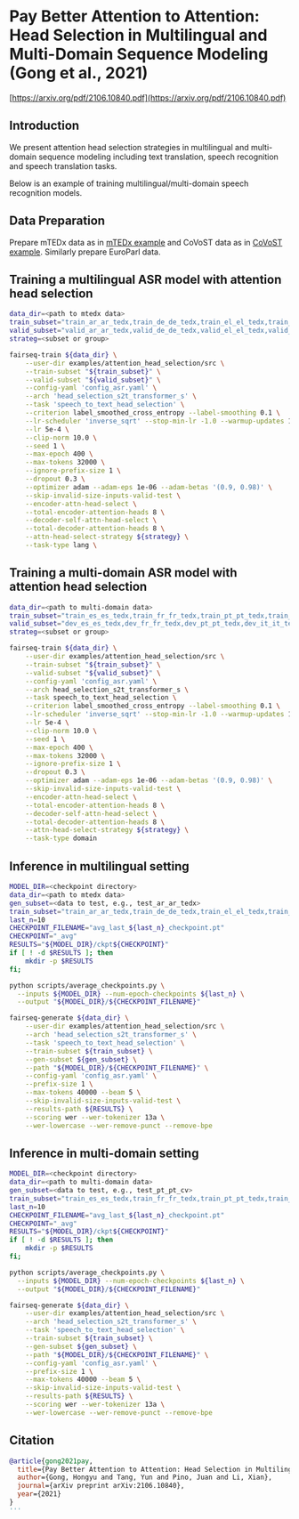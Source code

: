 # Pay Better Attention to Attention: Head Selection in Multilingual and Multi-Domain Sequence Modeling (Gong et al., 2021)

[https://arxiv.org/pdf/2106.10840.pdf](https://arxiv.org/pdf/2106.10840.pdf)

## Introduction

We present attention head selection strategies in multilingual and multi-domain sequence modeling including text translation, speech recognition and speech translation tasks.

Below is an example of training multilingual/multi-domain speech recognition models.

## Data Preparation
Prepare mTEDx data as in [mTEDx example](https://github.com/fairinternal/fairseq-py/blob/0d9c5851e6fac40f9e366b3633ccd615c2901788/examples/speech_to_text/docs/mtedx_example.md) and CoVoST data as in [CoVoST example](https://github.com/fairinternal/fairseq-py/blob/0d9c5851e6fac40f9e366b3633ccd615c2901788/examples/speech_to_text/docs/covost_example.md). Similarly prepare EuroParl data.


## Training a multilingual ASR model with attention head selection

```bash
data_dir=<path to mtedx data>
train_subset="train_ar_ar_tedx,train_de_de_tedx,train_el_el_tedx,train_es_es_tedx,train_fr_fr_tedx,train_it_it_tedx,train_pt_pt_tedx,train_ru_ru_tedx"
valid_subset="valid_ar_ar_tedx,valid_de_de_tedx,valid_el_el_tedx,valid_es_es_tedx,valid_fr_fr_tedx,valid_it_it_tedx,valid_pt_pt_tedx,valid_ru_ru_tedx"
strateg=<subset or group>

fairseq-train ${data_dir} \
    --user-dir examples/attention_head_selection/src \
    --train-subset "${train_subset}" \
    --valid-subset "${valid_subset}" \
    --config-yaml 'config_asr.yaml' \
    --arch 'head_selection_s2t_transformer_s' \
    --task 'speech_to_text_head_selection' \
    --criterion label_smoothed_cross_entropy --label-smoothing 0.1 \
    --lr-scheduler 'inverse_sqrt' --stop-min-lr -1.0 --warmup-updates 10000 \
    --lr 5e-4 \
    --clip-norm 10.0 \
    --seed 1 \
    --max-epoch 400 \
    --max-tokens 32000 \
    --ignore-prefix-size 1 \
    --dropout 0.3 \
    --optimizer adam --adam-eps 1e-06 --adam-betas '(0.9, 0.98)' \
    --skip-invalid-size-inputs-valid-test \
    --encoder-attn-head-select \
    --total-encoder-attention-heads 8 \
    --decoder-self-attn-head-select \
    --total-decoder-attention-heads 8 \
    --attn-head-select-strategy ${strategy} \
    --task-type lang \
```

## Training a multi-domain ASR model with attention head selection

```bash
data_dir=<path to multi-domain data>
train_subset="train_es_es_tedx,train_fr_fr_tedx,train_pt_pt_tedx,train_it_it_tedx,train_ru_ru_tedx,train_el_el_tedx,train_ar_ar_tedx,train_de_de_tedx,train_ar_ar_cv,train_de_de_cv,train_es_es_cv,train_fr_fr_cv,train_it_it_cv,train_pt_pt_cv,train_ru_ru_cv,train_de_de_ep,train_es_es_ep,train_fr_fr_ep,train_it_it_ep,train_pt_pt_ep"
valid_subset="dev_es_es_tedx,dev_fr_fr_tedx,dev_pt_pt_tedx,dev_it_it_tedx,dev_ru_ru_tedx,dev_el_el_tedx,dev_ar_ar_tedx,dev_de_de_tedx,dev_ar_ar_cv,dev_de_de_cv,dev_es_es_cv,dev_fr_fr_cv,dev_it_it_cv,dev_pt_pt_cv,dev_ru_ru_cv,dev_de_de_ep,dev_es_es_ep,dev_fr_fr_ep,dev_it_it_ep,dev_pt_pt_ep"
strateg=<subset or group>

fairseq-train ${data_dir} \
    --user-dir examples/attention_head_selection/src \
    --train-subset "${train_subset}" \
    --valid-subset "${valid_subset}" \
    --config-yaml 'config_asr.yaml' \
    --arch head_selection_s2t_transformer_s \
    --task speech_to_text_head_selection \
    --criterion label_smoothed_cross_entropy --label-smoothing 0.1 \
    --lr-scheduler 'inverse_sqrt' --stop-min-lr -1.0 --warmup-updates 10000 \
    --lr 5e-4 \
    --clip-norm 10.0 \
    --seed 1 \
    --max-epoch 400 \
    --max-tokens 32000 \
    --ignore-prefix-size 1 \
    --dropout 0.3 \
    --optimizer adam --adam-eps 1e-06 --adam-betas '(0.9, 0.98)' \
    --skip-invalid-size-inputs-valid-test \
    --encoder-attn-head-select \
    --total-encoder-attention-heads 8 \
    --decoder-self-attn-head-select \
    --total-decoder-attention-heads 8 \
    --attn-head-select-strategy ${strategy} \
    --task-type domain
```

## Inference in multilingual setting

```bash
MODEL_DIR=<checkpoint directory>
data_dir=<path to mtedx data>
gen_subset=<data to test, e.g., test_ar_ar_tedx>
train_subset="train_ar_ar_tedx,train_de_de_tedx,train_el_el_tedx,train_es_es_tedx,train_fr_fr_tedx,train_it_it_tedx,train_pt_pt_tedx,train_ru_ru_tedx"
last_n=10
CHECKPOINT_FILENAME="avg_last_${last_n}_checkpoint.pt"
CHECKPOINT="_avg"
RESULTS="${MODEL_DIR}/ckpt${CHECKPOINT}"
if [ ! -d $RESULTS ]; then
    mkdir -p $RESULTS
fi;

python scripts/average_checkpoints.py \
  --inputs ${MODEL_DIR} --num-epoch-checkpoints ${last_n} \
  --output "${MODEL_DIR}/${CHECKPOINT_FILENAME}"

fairseq-generate ${data_dir} \
    --user-dir examples/attention_head_selection/src \
    --arch 'head_selection_s2t_transformer_s' \
    --task 'speech_to_text_head_selection' \
    --train-subset ${train_subset} \
    --gen-subset ${gen_subset} \
    --path "${MODEL_DIR}/${CHECKPOINT_FILENAME}" \
    --config-yaml 'config_asr.yaml' \
    --prefix-size 1 \
    --max-tokens 40000 --beam 5 \
    --skip-invalid-size-inputs-valid-test \
    --results-path ${RESULTS} \
    --scoring wer --wer-tokenizer 13a \
    --wer-lowercase --wer-remove-punct --remove-bpe
```

## Inference in multi-domain setting

```bash
MODEL_DIR=<checkpoint directory>
data_dir=<path to multi-domain data>
gen_subset=<data to test, e.g., test_pt_pt_cv>
train_subset="train_es_es_tedx,train_fr_fr_tedx,train_pt_pt_tedx,train_it_it_tedx,train_ru_ru_tedx,train_el_el_tedx,train_ar_ar_tedx,train_de_de_tedx,train_ar_ar_cv,train_de_de_cv,train_es_es_cv,train_fr_fr_cv,train_it_it_cv,train_pt_pt_cv,train_ru_ru_cv,train_de_de_ep,train_es_es_ep,train_fr_fr_ep,train_it_it_ep,train_pt_pt_ep"
last_n=10
CHECKPOINT_FILENAME="avg_last_${last_n}_checkpoint.pt"
CHECKPOINT="_avg"
RESULTS="${MODEL_DIR}/ckpt${CHECKPOINT}"
if [ ! -d $RESULTS ]; then
    mkdir -p $RESULTS
fi;

python scripts/average_checkpoints.py \
  --inputs ${MODEL_DIR} --num-epoch-checkpoints ${last_n} \
  --output "${MODEL_DIR}/${CHECKPOINT_FILENAME}"

fairseq-generate ${data_dir} \
    --user-dir examples/attention_head_selection/src \
    --arch 'head_selection_s2t_transformer_s' \
    --task 'speech_to_text_head_selection' \
    --train-subset ${train_subset} \
    --gen-subset ${gen_subset} \
    --path "${MODEL_DIR}/${CHECKPOINT_FILENAME}" \
    --config-yaml 'config_asr.yaml' \
    --prefix-size 1 \
    --max-tokens 40000 --beam 5 \
    --skip-invalid-size-inputs-valid-test \
    --results-path ${RESULTS} \
    --scoring wer --wer-tokenizer 13a \
    --wer-lowercase --wer-remove-punct --remove-bpe
```

## Citation
```bibtex
@article{gong2021pay,
  title={Pay Better Attention to Attention: Head Selection in Multilingual and Multi-Domain Sequence Modeling},
  author={Gong, Hongyu and Tang, Yun and Pino, Juan and Li, Xian},
  journal={arXiv preprint arXiv:2106.10840},
  year={2021}
}
'''
